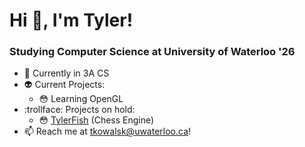 # Hi 👋, I'm Tyler!

### Studying Computer Science at University of Waterloo '26
- 📖 Currently in 3A CS
- :alien: Current Projects:
    - :flushed: Learning OpenGL
- :trollface: Projects on hold:
    - :flushed: [TylerFish](https://github.com/tkowalski9938/tylerfish) (Chess Engine) 
- :mailbox: Reach me at tkowalsk@uwaterloo.ca! 



<!--
**tkowalski9938/tkowalski9938** is a ✨ _special_ ✨ repository because its `README.md` (this file) appears on your GitHub profile.

Here are some ideas to get you started:

- 🔭 I’m currently working on ...
- 🌱 I’m currently learning ...
- 👯 I’m looking to collaborate on ...
- 🤔 I’m looking for help with ...
- 💬 Ask me about ...
- 📫 How to reach me: ...
- 😄 Pronouns: ...
- ⚡ Fun fact: ...
-->
